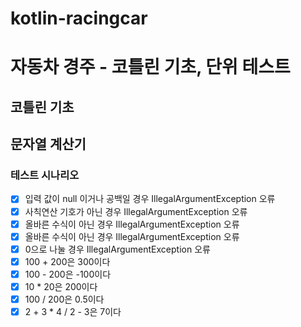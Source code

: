 # kotlin-racingcar

# 자동차 경주 - 코틀린 기초, 단위 테스트

## 코틀린 기초

## 문자열 계산기

### 테스트 시나리오
- [x] 입력 값이 null 이거나 공백일 경우 IllegalArgumentException 오류
- [x] 사칙연산 기호가 아닌 경우 IllegalArgumentException 오류
- [x] 올바른 수식이 아닌 경우 IllegalArgumentException 오류
- [x] 올바른 수식이 아닌 경우 IllegalArgumentException 오류
- [x] 0으로 나눌 경우 IllegalArgumentException 오류
- [x] 100 + 200은 300이다
- [x] 100 - 200은 -100이다
- [x] 10 * 20은 200이다
- [x] 100 / 200은 0.5이다
- [x] 2 + 3 * 4 / 2 - 3은 7이다